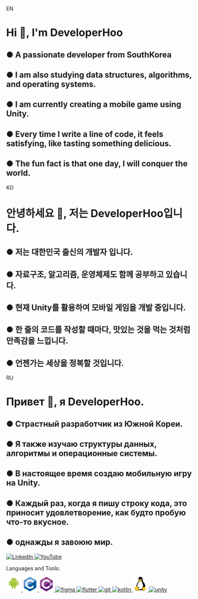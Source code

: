 <h align="left">EN</h>

<h1 align="left">Hi 👋, I'm DeveloperHoo</h1>

<h2 align="left"> ● A passionate developer from SouthKorea</h2>

<h2 align="left"> ● I am also studying data structures, algorithms, and operating systems.</h2>

<h2 align="left"> ● I am currently creating a mobile game using Unity.</h2>

<h2 align="left"> ● Every time I write a line of code, it feels satisfying, like tasting something delicious.</h2>

<h2 align="left"> ● The fun fact is that one day, I will conquer the world.</h2>

<h align="left">KO</h>

<h1 align="left">안녕하세요 👋, 저는 DeveloperHoo입니다.</h1>

<h2 align="left"> ● 저는 대한민국 출신의 개발자 입니다.</h2>

<h2 align="left"> ● 자료구조, 알고리즘, 운영체제도 함께 공부하고 있습니다.</h2>

<h2 align="left"> ● 현재 Unity를 활용하여 모바일 게임을 개발 중입니다.</h2>

<h2 align="left"> ● 한 줄의 코드를 작성할 때마다, 맛있는 것을 먹는 것처럼 만족감을 느낍니다.</h2>

<h2 align="left"> ● 언젠가는 세상을 정복할 것입니다.</h2>

<h align="left">RU</h>

<h1 align="left">Привет 👋, я DeveloperHoo.</h1>

<h2 align="left"> ● Страстный разработчик из Южной Кореи.</h2>

<h2 align="left"> ● Я также изучаю структуры данных, алгоритмы и операционные системы.</h2>

<h2 align="left"> ● В настоящее время создаю мобильную игру на Unity.</h2>

<h2 align="left"> ● Каждый раз, когда я пишу строку кода, это приносит удовлетворение, как будто пробую что-то вкусное.</h2>

<h2 align="left"> ● однажды я завоюю мир.</h2>

<p align="left">
</p>

<a href="https://www.linkedin.com/in/사용자이름" target="_blank">
    <img src="https://img.shields.io/badge/-LinkedIn-blue?style=flat&logo=linkedin" alt="LinkedIn">
  </a>
  <a href="https://www.youtube.com/c/사용자이름" target="_blank">
    <img src="https://img.shields.io/badge/-YouTube-red?style=flat&logo=youtube" alt="YouTube">
  </a>

<h align="left">Languages and Tools:</h>
<p align="left"> <a href="https://developer.android.com" target="_blank" rel="noreferrer"> <img src="https://raw.githubusercontent.com/devicons/devicon/master/icons/android/android-original-wordmark.svg" alt="android" width="40" height="40"/> </a> <a href="https://www.cprogramming.com/" target="_blank" rel="noreferrer"> <img src="https://raw.githubusercontent.com/devicons/devicon/master/icons/c/c-original.svg" alt="c" width="40" height="40"/> </a> <a href="https://www.w3schools.com/cs/" target="_blank" rel="noreferrer"> <img src="https://raw.githubusercontent.com/devicons/devicon/master/icons/csharp/csharp-original.svg" alt="csharp" width="40" height="40"/> </a> <a href="https://www.figma.com/" target="_blank" rel="noreferrer"> <img src="https://www.vectorlogo.zone/logos/figma/figma-icon.svg" alt="figma" width="40" height="40"/> </a> <a href="https://flutter.dev" target="_blank" rel="noreferrer"> <img src="https://www.vectorlogo.zone/logos/flutterio/flutterio-icon.svg" alt="flutter" width="40" height="40"/> </a> <a href="https://git-scm.com/" target="_blank" rel="noreferrer"> <img src="https://www.vectorlogo.zone/logos/git-scm/git-scm-icon.svg" alt="git" width="40" height="40"/> </a> <a href="https://kotlinlang.org" target="_blank" rel="noreferrer"> <img src="https://www.vectorlogo.zone/logos/kotlinlang/kotlinlang-icon.svg" alt="kotlin" width="40" height="40"/> </a> <a href="https://www.linux.org/" target="_blank" rel="noreferrer"> <img src="https://raw.githubusercontent.com/devicons/devicon/master/icons/linux/linux-original.svg" alt="linux" width="40" height="40"/> </a> <a href="https://unity.com/" target="_blank" rel="noreferrer"> <img src="https://www.vectorlogo.zone/logos/unity3d/unity3d-icon.svg" alt="unity" width="40" height="40"/> </a> </p>

